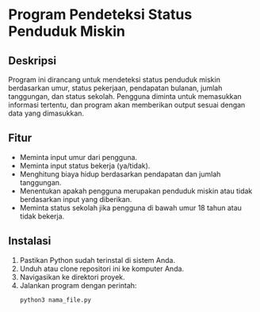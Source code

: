 # Program Pendeteksi Status Penduduk Miskin

## Deskripsi
Program ini dirancang untuk mendeteksi status penduduk miskin berdasarkan umur, status pekerjaan, pendapatan bulanan, jumlah tanggungan, dan status sekolah. Pengguna diminta untuk memasukkan informasi tertentu, dan program akan memberikan output sesuai dengan data yang dimasukkan.

## Fitur
- Meminta input umur dari pengguna.
- Meminta input status bekerja (ya/tidak).
- Menghitung biaya hidup berdasarkan pendapatan dan jumlah tanggungan.
- Menentukan apakah pengguna merupakan penduduk miskin atau tidak berdasarkan input yang diberikan.
- Meminta status sekolah jika pengguna di bawah umur 18 tahun atau tidak bekerja.

## Instalasi
1. Pastikan Python sudah terinstal di sistem Anda.
2. Unduh atau clone repositori ini ke komputer Anda.
3. Navigasikan ke direktori proyek.
4. Jalankan program dengan perintah:
   ```bash
   python3 nama_file.py
